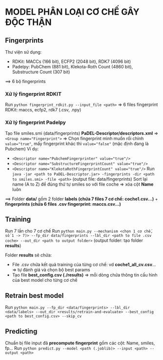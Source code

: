# MODEL PHÂN LOẠI CƠ CHẾ GÂY ĐỘC THẬN


## Fingerprints
Thư viện sử dụng:
- RDKit: MACCs (166 bit), ECFP2 (2048 bit), RDK7 (4096 bit)
- Padelpy: PubChem (881 bit), Klekota-Roth Count (4860 bit), Substructure Count (307 bit)

==> 6 bộ fingerprints

### Xử lý fingerprint RDKIT ###
Run `python fingerprint_rdkit.py --input_file <path>`
=> 6 files fingerprint RDKit: maccs, ecfp2, rdk7 (.csv, .npy)

### Xử lý fingerprint Padelpy ###
Tạo file smiles.smi (data/fingerprints)
**PaDEL-Descriptor/descriptors.xml** => `<Group name="Fingerprint">` => Chọn fingerprint mình muốn rồi chỉnh `value="true"`, mấy fingerprint khác thì `value="false"` (mặc định đang là Pubchem)
Ví dụ:
+ `<Descriptor name="PubchemFingerprinter" value="true"/>`
+ `<Descriptor name="SubstructureFingerprintCount" value="true"/>`
+ `<Descriptor name="KlekotaRothFingerprintCount" value="true"/>`
Run `java -jar <path to PaDEL-Descriptor.jar> -fingerprints -dir <path to smiles.smi> -file <path>` (output file: data/fingerprints)
Sort lại name (A to Z) để đúng thứ tự smiles so với file coche => xóa cột **Name** luôn

==> Folder **data/** gồm 2 folder **labels (chứa 7 files 7 cơ chế: coche1.csv...)** + **fingerprints (chứa 6 files .csv fingerprint: maccs.csv...)**

## Training
Run 7 lần cho 7 cơ chế
Run `python main.py --mechanism <chọn 1 cơ chế, số 1 -> 7)> --fp_dir data/fingerprints --lbl_dir <path to file .csv coche> --out_dir <path to output folder>` (output folder: tạo folder **results**)

Folder **results** sẽ chứa: 
+ File .csv chứa kết quả training của từng cơ chế: vd **coche1_all_cv.csv**... => tự đánh giá và chọn bộ best params
+ Tạo file **best_config.csv (./results)** => mỗi dòng chứa thông tin cấu hình của best model cho từng cơ chế


## Retrain best model
Run `python main.py --fp_dir <data/fingerprints> --lbl_dir <data/labels> --out_dir <results/retrain-and-evaluate> --best_config <path to best_config.csv> --skip_cv`


## Predicting
Chuẩn bị file input đã **precompute fingerprint** gồm các cột: Name, smiles, fp...
Run `python predict.py --model <path (.joblib)> --input <path> --output <path>`